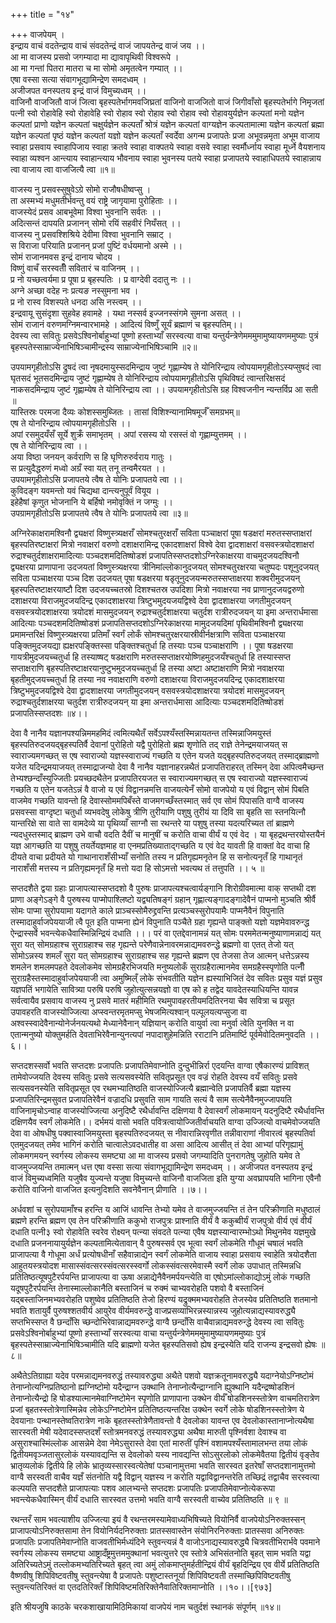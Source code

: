 +++
title = "१४"

+++
वाजपेयम् ।  
इन्द्राय वाचं वदतेन्द्राय वाचं संवदतेन्द्रं वाजं जापयतेन्द्र वाजं जय ।।  
आ मा वाजस्य प्रसवो जगम्यादा मा द्यावापृथिवी विश्वरूपे ।  
आ मा गन्तां पितरा मातरा च मा सोमो अमृतत्वेन गम्यात् ।।  
एषा वस्सा सत्या संवागभूद्यामिन्द्रेण समदध्वम् ।  
अजीजपत वनस्पतय इन्द्रं वाजं विमुच्यध्वम् ।।  
वाजिनौ वाजजितौ वाजं जित्वा बृहस्पतेर्भागमवजिघ्रतां वाजिनो वाजजितो वाजं जिगीवाँसो बृहस्पतेर्भागे निमृजतां पत्नी स्वो रोहावेहि स्वो रोहावेहि स्वो रोहाव स्वो रोहाव स्वो रोहाव स्वो रोहावयुर्यज्ञेन कल्पतां मनो यज्ञेन कल्पतां प्राणो यज्ञेन कल्पतां चक्षुर्यज्ञेन कल्पताँ श्रोत्रं यज्ञेन कल्पतां वाग्यज्ञेन कल्पतामात्मा यज्ञेन कल्पतां ब्रह्मा यज्ञेन कल्पतां पृष्ठं यज्ञेन कल्पतां यज्ञो यज्ञेन कल्पताँ स्वर्देवा अगन्म प्रजापतेः प्रजा अभूवन्नमृता अभूम वाजाय स्वाहा प्रसवाय स्वाहापिजाय स्वाहा क्रतवे स्वाहा वाक्पतये स्वाहा वसवे स्वाहा स्वर्मौर्ध्नाय स्वाहा मूर्ध्ने वैयशनाय स्वाहा व्यश्वन आन्त्याय स्वाहान्त्याय भौवनाय स्वाहा भुवनस्य पतये स्वाहा प्रजापतये स्वाहाधिपतये स्वाहान्नाय त्वा वाजाय त्वा वाजजित्यै त्वा ॥१॥  
  
वाजस्य नु प्रसवस्सुषुवेऽग्रे सोमो राजौषधीष्वप्सु ।  
ता अस्मभ्यं मधुमतीर्भवन्तु वयं राष्ट्रे जागृयामा पुरोहिताः ।।  
वाजस्येदं प्रसव आबभूवेमा विश्वा भुवनानि सर्वतः ।।  
अदित्सन्तं दापयति प्रजानन् सोमो रयिं सहवीरं नियँसत् ।।  
वाजस्य नु प्रसवश्शिश्रिये देवीमा विश्वा भुवनानि सम्राट् ।  
स विराजा परियाति प्रजानन् प्रजां पुष्टिं वर्धयमानो अस्मे ।।  
सोमं राजानमवस इन्द्रं दानाय चोदय ।  
विष्णुं वाचँ सरस्वतीँ सवितारं च वाजिनम् ।।  
प्र नो यच्छत्वर्यमा प्र पूषा प्र बृहस्पतिः । प्र वाग्देवी ददातु नः ।।  
अग्ने अच्छा वदेह नः प्रत्यङ नस्सुमना भव ।  
प्र नो रास्व विशस्पते धनदा असि नस्त्वम् ।।  
इन्द्रवायू सुसंदृशा सुहवेह हवामहे । यथा नस्सर्व इज्जनस्संगमे सुमना असत् ।।  
सोमं राजानं वरुणमग्निमन्वारभामहे । आदित्यं विष्णुँ सूर्यं ब्रह्माणं च बृहस्पतिम्।।  
देवस्य त्वा सवितुः प्रसवेऽश्विनोर्बाहुभ्यां पूष्णो हस्ताभ्याँ सरस्वत्या वाचा यन्तुर्यन्त्रेणेमममुमामुष्यायणममुष्याः पुत्रं बृहस्पतेस्साम्राज्येनाभिषिञ्चामीन्द्रस्य साम्राज्येनाभिषिञ्चामि ॥२॥  
  
उपयामगृहीतोऽसि द्रुषदं त्वा नृषदमायुस्सदमिन्द्राय जुष्टं गृह्णाम्येष ते योनिरिन्द्राय त्वोपयामगृहीतोऽस्यप्सुषदं त्वा घृतसदं भूतसदमिन्द्राय जुष्टं गृह्णाम्येष ते योनिरिन्द्राय त्वोपयामगृहीतोऽसि पृथिविषदं त्वान्तरिक्षसदं नाकसदमिन्द्राय जुष्टं गृह्णाम्येष ते योनिरिन्द्राय त्वा ।। उपयामगृहीतोऽसि ग्रह विश्वजनीन न्यन्तर्विप्र आ सती ॥  
यास्तिस्रः परमजा दैव्यः कोशस्समुब्जितः । तासां विशिश्न्यानामिषमूर्जँ समग्रभम्॥  
एष ते योनरिन्द्राय त्वोपयामगृहीतोऽसि ।।  
अपां रसमुदयँसँ सूर्ये शुक्रँ समाभृतम् । अपां रसस्य यो रसस्तं वो गृह्णाम्युत्तमम् ।।  
एष ते योनिरिन्द्राय त्वा ।।  
अया विष्ठा जनयन् कर्वराणि स हि घृणिरुरुर्वराय गातुः ।  
स प्रत्युदैद्धरुणं मध्वो अग्रँ स्वा यत् तनू तन्वमैरयत ।।  
उपयामगृहीतोऽसि प्रजापतये त्वैष ते योनिः प्रजापतये त्वा ।।  
कुविदङ्ग यवमन्तो यवं चिद्यथा दान्त्यनुपूर्वं वियूय ।  
इहेहैषां कृणुत भोजनानि ये बर्हिषो नमोवृक्तिं न जग्मुः ।।  
उपग्रामगृहीतोऽसि प्रजापतये त्वैष ते योनिः प्रजापतये त्वा ॥३॥  
  
अग्निरेकाक्षरामश्विनौ द्व्यक्षरां विष्णुस्त्र्यक्षराँ सोमश्चतुरक्षराँ सविता पञ्चाक्षरां पूषा षडक्षरां मरुतस्सप्ताक्षरां बृहस्पतिरष्टाक्षरां मित्रो नवाक्षरां वरुणो दशाक्षरामिन्द्र एकादशाक्षरां विश्वे देवा द्वादशाक्षरां वसवस्त्रयोदशाक्षरां रुद्राश्चतुर्दशाक्षरामादित्याः पञ्चदशमदितिष्षोडशं प्रजापतिस्सप्तदशोऽग्निरेकाक्षरया वाचमुदजयदश्विनौ द्व्यक्षरया प्राणापाना उदजयतां विष्णुस्त्र्यक्षरया त्रीनिमांल्लोकानुदजयत् सोमश्चतुरक्षरया चतुष्पदः पशूनुदजयत् सविता पञ्चाक्षरया पञ्च दिश उदजयत् पूषा षडक्षरया षडृतूनुदजयन्मरुतस्सप्ताक्षरया शक्वरीमुदजयन् बृहस्पतिरष्टाक्षरयाष्टौ दिश उदजयच्चतस्रो दिशश्चतस्र उपदिशा मित्रो नवाक्षरया नव प्राणानुदजयद्वरुणो दशाक्षरया विराजमुदजयदिन्द्र एकादशाक्षरया त्रिष्टुभमुदयजयद्विश्वे देवा द्वादशाक्षरया जगतीमुदजयन् वसवस्त्रयोदशाक्षरया त्रयोदशं मासमुदजयन् रुद्राश्चतुर्दशाक्षरया चतुर्दश रात्रीरुदजयन् या इमा अन्तरार्धमासा आदित्याः पञ्चदशमदितिष्षोडशं प्रजापतिसप्तदशोऽग्निरेकाक्षरया मामुदजयदिमां पृथिवीमश्विनौ द्व्यक्षरया प्रमामन्तरिक्षं विष्णुस्त्र्यक्षरया प्रतिमाँ स्वर्गं लोकँ सोमश्चतुरक्षरयास्रीवीर्नक्षत्राणि सविता पञ्चाक्षरया पङ्क्तिमुदजयद्या ह्यक्षरपङ्क्तिस्सा पङ्क्तिश्चतुर्धा हि तस्याः पञ्च पञ्चाक्षराणि ।। पूषा षडक्षरया गायत्रीमुदजयच्चतुर्धा हि तस्याष्षट् षडक्षराणि मरुतस्सप्ताक्षरयोष्णिहमुदजयँश्चतुर्धा हि तस्यास्सप्त सप्ताक्षराणि बृहस्पतिरष्टाक्षरयानुष्टुभमुदजयच्चतुर्धा हि तस्या अष्टा अष्टाक्षराणि मित्रो नवाक्षरया बृहतीमुद्जयच्चतुर्धा हि तस्या नव नवाक्षराणि वरुणो दशाक्षरया विराजमुदजयदिन्द्र एकादशाक्षरया त्रिष्टुभमुदजयद्विश्वे देवा द्वादशाक्षरया जगतीमुदजयन् वसवस्त्रयोदशाक्षरया त्रयोदशं मासमुदजयन् रुद्राश्चतुर्दशाक्षरया चतुर्दश रात्रीरुदजयन् या इमा अन्तरार्धमासा आदित्याः पञ्चदशमदितिष्षोडशं प्रजापतिस्सप्तदशः ॥४।।  
  
देवा वै नानैव यज्ञानपश्यन्निममहमिदं त्वमित्यथैतँ सर्वेऽपश्यँस्तस्मिन्नायतन्त तस्मिन्नाजिमयुस्तं बृहस्पतिरुदजयद्बृहस्पतिर्वै देवानां पुरोहितो यद्वै पुरोहितो ब्रह्म शृणोति तद् राज्ञे तेनेन्द्रमयाजयत् स स्वाराज्यमगच्छत् स एष स्वाराज्यो यज्ञस्स्वाराज्यं गच्छति य एतेन यजते यद्बृहस्पतिरुदजयत् तस्माद्ब्राह्मणो यजेत यदिन्द्रमयाजयत् तस्माद्राजन्यो देवा वै नानैव यज्ञानाहरन्नथैतं प्रजापतिराहरत् तस्मिन् देवा अपित्वमैच्छन्त तेभ्यश्छन्दाँस्युज्जितीः प्रयच्छदथैतेन प्रजापतिरयजत स स्वाराज्यमगच्छत् स एष स्वाराज्यो यज्ञस्स्वाराज्यं गच्छति य एतेन यजतेऽन्नं वै वाजो य एवं विद्वानन्नमत्ति वाजयत्येनँ सोमो वाजपेयो य एवं विद्वान् सोमं पिबति वाजमेव गच्छति यावन्तो हि देवास्सोममपिबँस्ते वाजमगच्छँस्तस्मात् सर्व एव सोमं पिपासति वाग्वै वाजस्य प्रसवस्सा वाग्दृष्टा चतुर्धा व्यभवदेषु लोकेषु त्रीणि तुरीयाणि पशुषु तुरीयं या दिवि सा बृहति सा स्तनयित्नौ यान्तरिक्षे सा वाते सा वामदेव्ये या पृथिव्याँ साग्नौ सा रथन्तरे या पशुषु तस्या यदत्यरिच्यत तां ब्राह्मणे न्यदधुस्तस्माद् ब्राह्मण उभे वाचौ वदति दैवीं च मानुषीं च करोति वाचा वीर्यं य एवं वेद । या बृहद्रथन्तरयोस्तयैनं यज्ञ आगच्छति या पशुषु तयर्तेयज्ञमाह वा एनमप्रतिख्याताद्गच्छति य एवं वेद यावती हि वाक्तां वेद वाचा हि दीयते वाचा प्रदीयते यो गाथानाराशँसीभ्याँ सनोति तस्य न प्रतिगृह्यमनृतेन हि स सनोत्यनृतँ हि गाथानृतं नाराशँसी मत्तस्य न प्रतिगृह्यमनृतँ हि मत्तो यदा हि सोऽमत्तो भवत्यथ तं तत्तुपति ।। ५ ॥  
  
सप्तदशैते द्वया ग्रहाः प्राजापत्यास्सप्तदशो वै पुरुषः प्राजापत्यश्चत्वार्यङ्गानि शिरोग्रीवमात्मा वाक् सप्तथी दश प्राणा अङ्गेऽङ्गे वै पुरुषस्य पाप्मोपाश्लिष्टो यद्व्यतिषङ्गं ग्रहान् गृह्णात्यङ्गादङ्गादेवैनं पाप्मनो मुञ्चति श्रीर्वै सोमः पाप्मा सुरोपयामा यदागते काले प्राञ्चस्सोमैरुद्द्रवन्ति प्रत्यञ्चस्सुरोपयामैः पाप्मनैवैनं विपुनाति तस्मादाहुर्वाजपेययाजी त्वै पूत इति पाप्मना ह्येनं विपुनाति पञ्चैते ग्रहा गृह्यन्ते पाङ्क्तो यज्ञो यज्ञमेवावरुन्द्ध ऐन्द्रास्सर्वे भवन्त्येकधैवास्मिन्निन्द्रियं दधाति ।।। परं वा एतद्देवानामन्नं यत् सोमः परममेतन्मनुष्याणामन्नाद्यं यत् सुरा यत् सोमग्रहाश्च सुराग्रहाश्च सह गृह्यन्ते परेणैवान्नेनावरमन्नाद्यमवरुन्द्धे ब्रह्मणो वा एतत् तेजो यत् सोमोऽन्नस्य शमलँ सुरा यत् सोमग्रहाश्च सुराग्रहाश्च सह गृह्यन्ते ब्रह्मण एव तेजसा तेज आत्मन् धत्तेऽन्नस्य शमलेन शमलमपहते देवलोकमेव सोमग्रहैरभिजयति मनुष्यलोकँ सुराग्रहैरात्मानमेव समग्रहैस्स्पृणोति पत्नीँ सुराग्रहैस्तस्मादाहुर्वाजपेययाजी त्वा अमुष्मिल्ँ लोके संभवतीति यज्ञेन ह्यस्याभिजितं देव सवितः प्रसुव यज्ञं प्रसुव यज्ञपतिं भगायेति सावित्र्या परुषि परुषि जुहोत्युत्सन्नयज्ञो वा एष को ह तद्वेद यावदेतस्याधियन्ति यावन्न सर्वत्वायैव प्रसवाय वाजस्य नु प्रसवे मातरं महीमिति रथमुपावहरतीयमदितिरनया चैव सवित्रा च प्रसूत उपावहरति वाजस्योज्जित्या अप्स्वन्तरमृतमप्सु भेषजमित्यश्वान् पल्पूलयत्यप्सुजा वा अश्वस्स्वादेवैनान्योनेर्जनयत्यथो मेध्यानेवैनान् यज्ञियान् करोति वायुर्वा त्वा मनुर्वा त्वेति युनक्ति न वा एतान्मनुष्यो योक्तुमर्हति देवताभिरेवैनान्युनत्यपां नपादाशुहेमन्निति रराटानि प्रतिमार्ष्टि पूर्वमेवोदितमनुवदति ।।६।।  
   
सप्तदशस्सर्वो भवति सप्तदशः प्रजापतिः प्रजापतिमेवाप्नोति दुन्दुभीन्निर्रा एदयन्ति वाग्वा एषैकारण्यं प्राविशत् तामेवोज्जयति देवस्य सवितुः प्रसवे सत्यसवस्येति सवितृप्रसूत एव वज्रं रोहति देवस्य वयँ सवितुः प्रसवे सत्यसवनस्येति सवितृप्रसूत एव रथमभ्यातिष्ठति वाजस्योज्जित्यै ब्रह्मान्वेति प्रजापतिर्वै ब्रह्मा यज्ञस्य प्रजापतिरिन्द्रमसुवत प्रजापतिरेवैनं वज्रादधि प्रसुवति साम गायति सत्यं वै साम सत्येनैवैनमुज्जापयति वाजिनामृचोऽन्वाह वाजस्योज्जित्या अनुदिष्टै रथैर्धावन्ति दक्षिणया वै देवास्वर्गं लोकमायन् यदनुदिष्टै रथैर्धावन्ति दक्षिणयैव स्वर्गं लोकमेति।। दर्भमयं वासो भवति पवित्रत्वायोज्जितीर्वाचयति वाग्वा उज्जित्यो वाचमेवोज्जयति देवा वा ओषधीषु पक्वास्वाजिमयुस्ता बृहस्पतिरुदजयत् स नीवारान्निरवृणीत तन्नीवाराणां नीवारत्वं बृहस्पतिर्वा एतमुदजयत् तमेव भागिनं करोति चात्वालेऽवदधातीह वा असा आदित्य आसीत् तं देवा आभ्यां परिगृह्यामुं लोकमगमयन् स्वर्गस्य लोकस्य समष्ट्या आ मा वाजस्य प्रसवो जगम्यादिति पुनरागतेषु जुहोति यमेव ते वाजमुज्जयन्ति तमात्मन् धत्त एषा वस्सा सत्या संवागभूद्यामिन्द्रेण समदध्वम् ।। अजीजपत वनस्पतय इन्द्रं वाजं विमुच्यध्वमिति यजुषैव युज्यन्ते यजुषा विमुच्यन्ते वाजिनौ वाजजिता इति युग्या अवघ्रापयति भागिना एवैनौ करोति वाजिनो वाजजित इत्यनुदिशति सवनेवैनान् प्रीणाति ।।७।।  
  
अर्धवशां च सुरोपयामाँश्च हरन्ति य आजिं धावन्ति तेभ्यो यमेव ते वाजमुज्जयन्ति तं तेन परिक्रीणाति मधुष्ठालं ब्रह्मणे हरन्ति ब्रह्मण एव तेन परिक्रीणाति ककुभो राजपुत्रः प्राश्नाति वीर्यं वै ककुब्वीर्यं राजपुत्रो वीर्य एवं वीर्यं दधाति पत्नी३ स्वो रोहावेति स्वरेव रोक्ष्यन् पत्न्या संवदते पत्न्या एवैष यज्ञस्यान्वारम्भोऽथो मिथुनमेव यज्ञमुखे दधाति प्रजननायायुर्यज्ञेन कल्पतामित्येतावान् वै पुरुषस्सर्व एव भूत्वा स्वर्गं लोकमेति गौधूमं चषालं भवति प्राजापत्या वै गोधूमा अर्धं प्रत्योषधीनाँ सहैवान्नाद्येन स्वर्गं लोकमेति वाजाय स्वाहा प्रसवाय स्वाहेति त्रयोदशैता आहुतयस्त्रयोदश मासास्संवत्सरस्संवत्सरस्स्वर्गो लोकस्संवत्सरमेवास्मै स्वर्गे लोक उपाधात् तस्मिन्नधि प्रतितिष्ठत्यूषपुटैरर्पयन्ति प्राजापत्या वा ऊषा अन्नाद्येनैवैनमर्पयन्त्येति वा एषोऽमांल्लोकाद्योऽमुं लोकं गच्छति यदूषपुटैरर्पयन्ति तेनास्माल्लोकानैति बस्ताजिनं च रुक्मं चाभ्यवरोहति पशवो वै बस्ताजिनं यद्बस्ताजिनमभ्यवरोहति पशुष्वेव प्रतितिष्ठति तेजो हिरण्यं यद्रुक्ममभ्यवरोहति तेजस्येव प्रतितिष्ठति शतमानो भवति शतायुर्वै पुरुषश्शतवीर्य आयुरेव वीर्यमवरुन्द्धे वाजप्रसव्याभिरन्नस्यान्नस्य जुहोत्यन्नाद्यस्यावरुद्ध्यै सप्तभिस्सप्त वै छन्दाँसि च्छन्दोभिरेवान्नाद्यमवरुन्द्धे वाग्वै छन्दाँसि वाचैवान्नाद्यमवरुन्द्धे देवस्य त्वा सवितुः प्रसवेऽश्विनोर्बाहुभ्यां पूष्णो हस्ताभ्याँ सरस्वत्या वाचा यन्तुर्यन्त्रेणेमममुमामुष्यायणममुष्याः पुत्रं बृहस्पतेस्साम्राज्येनाभिषिञ्चामीति यदि ब्राह्मणो यजेत बृहस्पतिसवो ह्येष इन्द्रस्येति यदि राजन्य इन्द्रसवो ह्येषः ॥८॥  
  
अथैतेऽतिग्राह्या यदेव परमन्नाद्यमनवरुद्धं तस्यावरुद्ध्या अथैते पशवो यज्ञक्रतूनामवरुद्ध्यै यदाग्नेयोऽग्निष्टोमं तेनाप्नोत्यग्निप्रतिष्ठानो ह्यग्निष्टोमो यदैन्द्राग्न उक्थानि तेनाप्नोत्यैन्द्राग्नानि ह्युक्थानि यदैन्द्रष्षोडशिनं तेनाप्नोत्यैन्द्रो हि षोडश्यात्मानमेवाग्निष्टोमेन स्पृणोति प्राणापाना उक्थेन वीर्यँ षोडशिनस्स्तोत्रेण वाचमतिरात्रेण प्रजां बृहतस्स्तोत्रेणास्मिन्नेव लोकेऽग्निष्टोमेन प्रतितिष्ठत्यन्तरिक्ष उक्थेन स्वर्गे लोके षोडशिनस्स्तोत्रेण ये देवयानाः पन्थानस्तेष्वतिरात्रेण नाके बृहतस्स्तोत्रेणैतावन्तो वै देवलोका यावन्त एव देवलोकास्तानाप्नोत्यथैषा सारस्वती मेषी यदेवादस्सप्तदशँ स्तोत्रमनवरुद्धं तस्यावरुद्ध्या अथैषा मारुती पृश्निर्वशा देवाश्च वा असुराश्चास्मिंल्लोक आसन्नेमे देवा नेमेऽसुरास्ते देवा एतां मारुतीं पृश्निं वशामपश्यँस्तामालभन्त तया लोकं द्वितीयमवृञ्जतासुरलोकं यस्यावद्यन्ति स देवलोको यस्य नावद्यन्ति सोऽसुरलोको लोकमेवैतया द्वितीयं वृङ्तेेव भ्रातृव्यलोकं द्वितीये हि लोके भ्रातृव्यस्सारस्वत्येतेषां पञ्चानामुत्तमा भवति सारस्वत इतरेषाँ सप्तदशानामुत्तमो वाग्वै सरस्वती वाचैव यज्ञँ संतनोति यद्वै विद्वान् यज्ञस्य न करोति यद्वाविद्वानन्तरेति तच्छिद्रं तद्वाचैव सरस्वत्या कल्पयति सप्तदशैते प्राजापत्याः पशव आलभ्यन्ते सप्तदशः प्रजापतिः प्रजापतिमेवाप्नोत्येकरूपा भवन्त्येकधैवास्मिन् वीर्यं दधाति सारस्वत उत्तमो भवति वाग्वै सरस्वती वाच्येव प्रतितिष्ठति ॥ ९ ॥  
  
रथन्तरँ साम भवत्याशीय उज्जित्या इयं वै रथन्तरमस्यामेवाध्यभिषिच्यते वियोनिर्वै वाजपेयोऽनिरुक्तस्सन् प्राजापत्योऽनिरुक्तसामा तेन वियोनिर्यदनिरुक्ताः प्रातस्सवास्तेन संयोनिरनिरुक्ताः प्रातस्सवा अनिरुक्तः प्रजापतिः प्रजापतिमेवाप्नोति वाजवतीभिर्मध्यंदिने स्तुवन्त्यन्नं वै वाजोऽनाद्यस्यावरुद्ध्यै चित्रवतीभिरार्भवे पवमाने स्वर्गस्य लोकस्य समष्ट्या आष्ट्रादँष्ट्रमुत्तममुक्थानां भवत्युत्तरे एव स्तोत्रे अभिसंतनोति बृहत् साम भवति यद्वा अतिरिच्यतेऽमुं तल्लोकमभ्यतिरिच्यते बृहत् त्वा अमुं लोकमाप्तुमर्हतीन्द्रियं वीर्यं बृहदिन्द्रिय एव वीर्ये प्रतितिष्ठति वैष्णवीषु शिपिविष्टवतीषु स्तुवन्त्येषा वै प्रजापतेः पशुष्टास्तनूर्या शिपिविष्टवती तस्माच्छिपिविष्टवतीषु स्तुवन्त्यतिरिक्तं वा एतदतिरिक्तँ शिपिविष्टमतिरिक्तेनैवातिरिक्तमाप्नोति ।।१०।।[९७३]  
  
  
इति श्रीयजुषि काठके चरकशाखायामिठिमिकायां वाजपेयं नाम चतुर्दशं स्थानकं संपूर्णम् ॥१४॥